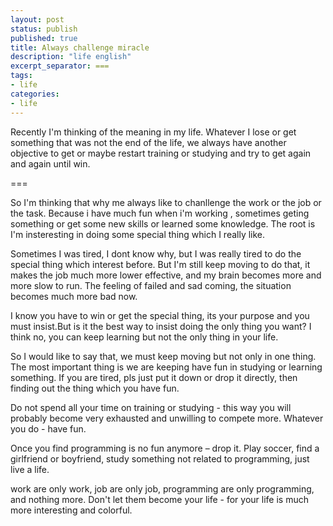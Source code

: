 ```yaml
---
layout: post
status: publish
published: true
title: Always challenge miracle
description: "life english"
excerpt_separator: ===
tags:
- life
categories:
- life
---
```


Recently I'm thinking of the meaning in my life. Whatever I lose or get something that was not the end of the life, we always have another objective to get or maybe restart training or studying and try to get again and again until win.

===

So I'm thinking that why me always like to chanllenge the work or the job or the task. Because i have much fun when i'm working , sometimes geting something or get some new skills or learned some knowledge. The root is I'm insteresting in doing some special thing which I really like.

Sometimes I was tired, I dont know why, but I was really tired to do the special thing which interest before. But I'm still keep moving to do that, it makes the job much more lower effective, and my brain becomes more and more slow to run. The feeling of failed and sad coming, the situation becomes much more bad now.

I know you have to win or get the special thing, its your purpose and you must insist.But is it the best way to insist doing the only thing you want? I think no, you can keep learning but not the only thing in your life.

So I would like to say that, we must keep moving but not only in one thing. The most important thing is we are keeping have fun in studying or learning something. If you are tired, pls just put it down or drop it directly, then finding out the thing which you have fun.

Do not spend all your time on training or studying - this way you will probably become very exhausted and unwilling to compete more. Whatever you do - have fun.

Once you find programming is no fun anymore – drop it. Play soccer, find a girlfriend or boyfriend, study something not related to programming, just live a life.

work are only work, job are only job, programming are only programming, and nothing more. Don't let them become your life - for your life is much more interesting and colorful.